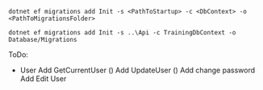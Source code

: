 ```
dotnet ef migrations add Init -s <PathToStartup> -c <DbContext> -o <PathToMigrationsFolder>
```

```
dotnet ef migrations add Init -s ..\Api -c TrainingDbContext -o Database/Migrations
```
ToDo:
- User
  Add GetCurrentUser ()
  Add UpdateUser ()
  Add change password
  Add Edit User